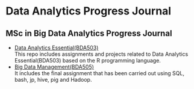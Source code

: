 # Data Analytics Progress Journal
## MSc in Big Data Analytics Progress Journal
- [Data Analytics Essential(BDA503)](https://pjournal.github.io/mef05-kadirbaverkerimoglu/)<br />
This repo includes assignments and projects related to Data Analytics Essential(BDA503) based on the R programming language.
- [Big Data Management(BDA505)](BigDataManagement_Final.html)<br />
It includes the final assignment that has been carried out using SQL, bash, jp, hive, pig and Hadoop.
